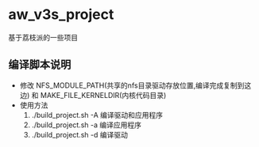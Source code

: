 # aw_v3s_project
 基于荔枝派的一些项目
## 编译脚本说明
 - 修改 NFS_MODULE_PATH(共享的nfs目录驱动存放位置,编译完成复制到这边) 和 MAKE_FILE_KERNELDIR(内核代码目录)
 - 使用方法
    1. ./build_project.sh -A 编译驱动和应用程序
    2. ./build_project.sh -a 编译应用程序
    3. ./build_project.sh -d 编译驱动